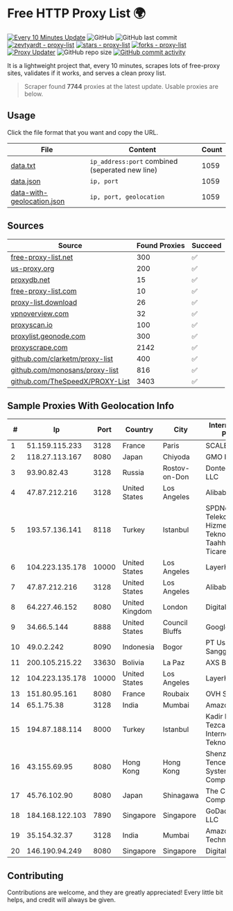 
# Free HTTP Proxy List 🌍

[![Every 10 Minutes Update](https://github.com/mertguvencli/http-proxy-list/actions/workflows/main.yml/badge.svg?branch=main)](https://github.com/mertguvencli/http-proxy-list/actions/workflows/main.yml)
![GitHub](https://img.shields.io/github/license/mertguvencli/http-proxy-list)
![GitHub last commit](https://img.shields.io/github/last-commit/mertguvencli/http-proxy-list)
[![zevtyardt - proxy-list](https://img.shields.io/static/v1?label=zevtyardt&message=proxy-list&color=blue&logo=github)](https://github.com/zevtyardt/proxy-list "Go to GitHub repo")
[![stars - proxy-list](https://img.shields.io/github/stars/zevtyardt/proxy-list?style=social)](https://github.com/zevtyardt/proxy-list)
[![forks - proxy-list](https://img.shields.io/github/forks/zevtyardt/proxy-list?style=social)](https://github.com/zevtyardt/proxy-list)
[![Proxy Updater](https://github.com/zevtyardt/proxy-list/workflows/Proxy%20Updater/badge.svg)](https://github.com/zevtyardt/proxy-list/actions?query=workflow:"Proxy+Updater")
![GitHub repo size](https://img.shields.io/github/repo-size/zevtyardt/proxy-list)
[![GitHub commit activity](https://img.shields.io/github/commit-activity/m/zevtyardt/proxy-list?logo=commits)](https://github.com/zevtyardt/proxy-list/commits/main)

It is a lightweight project that, every 10 minutes, scrapes lots of free-proxy sites, validates if it works, and serves a clean proxy list.

> Scraper found **7744** proxies at the latest update. Usable proxies are below.

## Usage

Click the file format that you want and copy the URL.

|File|Content|Count|
|----|-------|-----|
|[data.txt](https://raw.githubusercontent.com/mertguvencli/http-proxy-list/main/proxy-list/data.txt)|`ip_address:port` combined (seperated new line)|1059|
|[data.json](https://raw.githubusercontent.com/mertguvencli/http-proxy-list/main/proxy-list/data.json)|`ip, port`|1059|
|[data-with-geolocation.json](https://raw.githubusercontent.com/mertguvencli/http-proxy-list/main/proxy-list/data-with-geolocation.json)|`ip, port, geolocation`|1059|

## Sources

|Source|Found Proxies|Succeed|
|------|-------------|-------|
|[free-proxy-list.net](https://free-proxy-list.net)|300|✅|
|[us-proxy.org](https://www.us-proxy.org)|200|✅|
|[proxydb.net](http://proxydb.net)|15|✅|
|[free-proxy-list.com](https://free-proxy-list.com/?page=&port=&type%5B%5D=http&type%5B%5D=https&up_time=0&search=Search)|10|✅|
|[proxy-list.download](https://www.proxy-list.download/HTTP)|26|✅|
|[vpnoverview.com](https://vpnoverview.com/privacy/anonymous-browsing/free-proxy-servers)|32|✅|
|[proxyscan.io](https://www.proxyscan.io)|100|✅|
|[proxylist.geonode.com](https://proxylist.geonode.com/api/proxy-list?limit=300&page=1&sort_by=lastChecked&sort_type=desc&protocols=http,https)|300|✅|
|[proxyscrape.com](https://api.proxyscrape.com/v2/?request=displayproxies&protocol=http&timeout=10000&country=all&ssl=all&anonymity=all)|2142|✅|
|[github.com/clarketm/proxy-list](https://raw.githubusercontent.com/clarketm/proxy-list/master/proxy-list-raw.txt)|400|✅|
|[github.com/monosans/proxy-list](https://raw.githubusercontent.com/monosans/proxy-list/main/proxies/http.txt)|816|✅|
|[github.com/TheSpeedX/PROXY-List](https://raw.githubusercontent.com/TheSpeedX/PROXY-List/master/http.txt)|3403|✅|


## Sample Proxies With Geolocation Info

|#|Ip|Port|Country|City|Internet Service Provider|
|-|--|----|-------|----|-------------------------|
|1|51.159.115.233|3128|France|Paris|SCALEWAY|
|2|118.27.113.167|8080|Japan|Chiyoda|GMO Internet, Inc.|
|3|93.90.82.43|3128|Russia|Rostov-on-Don|Dontechsvyaz LLC|
|4|47.87.212.216|3128|United States|Los Angeles|Alibaba.com LLC|
|5|193.57.136.141|8118|Turkey|Istanbul|SPDNet Telekomunikasyon Hizmetleri Bilgi Teknolojileri Taahhut Sanayi Ve Ticare|
|6|104.223.135.178|10000|United States|Los Angeles|LayerHost|
|7|47.87.212.216|3128|United States|Los Angeles|Alibaba.com LLC|
|8|64.227.46.152|8080|United Kingdom|London|DigitalOcean, LLC|
|9|34.66.5.144|8888|United States|Council Bluffs|Google LLC|
|10|49.0.2.242|8090|Indonesia|Bogor|PT Usaha Adi Sanggoro|
|11|200.105.215.22|33630|Bolivia|La Paz|AXS Bolivia S. A.|
|12|104.223.135.178|10000|United States|Los Angeles|LayerHost|
|13|151.80.95.161|8080|France|Roubaix|OVH SAS|
|14|65.1.75.38|3128|India|Mumbai|Amazon.com|
|15|194.87.188.114|8000|Turkey|Istanbul|Kadir Huseyin Tezcan Nosspeed Internet Teknolojileri|
|16|43.155.69.95|8080|Hong Kong|Hong Kong|Shenzhen Tencent Computer Systems Company Limited|
|17|45.76.102.90|8080|Japan|Shinagawa|The Constant Company|
|18|184.168.122.103|7890|Singapore|Singapore|GoDaddy.com, LLC|
|19|35.154.32.37|3128|India|Mumbai|Amazon Technologies Inc.|
|20|146.190.94.249|8080|Singapore|Singapore|DigitalOcean, LLC|



## Contributing

Contributions are welcome, and they are greatly appreciated! Every
little bit helps, and credit will always be given.

